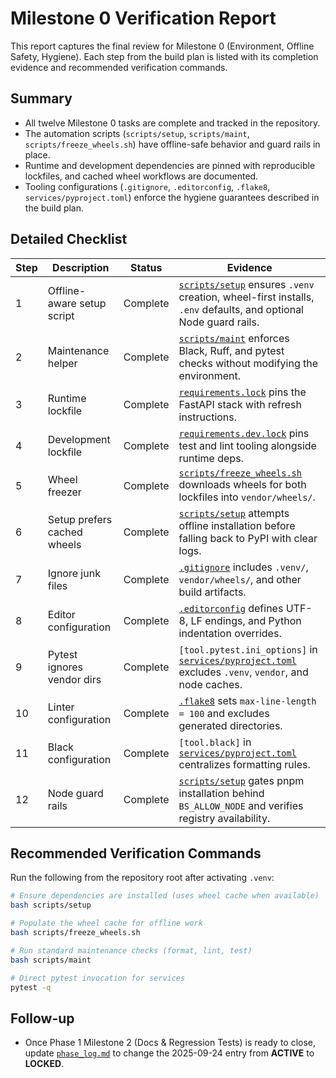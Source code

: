 # Milestone 0 Verification Report

This report captures the final review for Milestone 0 (Environment, Offline Safety, Hygiene). Each step from the build plan is
listed with its completion evidence and recommended verification commands.

## Summary
- All twelve Milestone 0 tasks are complete and tracked in the repository.
- The automation scripts (`scripts/setup`, `scripts/maint`, `scripts/freeze_wheels.sh`) have offline-safe behavior and guard
  rails in place.
- Runtime and development dependencies are pinned with reproducible lockfiles, and cached wheel workflows are documented.
- Tooling configurations (`.gitignore`, `.editorconfig`, `.flake8`, `services/pyproject.toml`) enforce the hygiene guarantees
  described in the build plan.

## Detailed Checklist
| Step | Description | Status | Evidence |
| --- | --- | --- | --- |
| 1 | Offline-aware setup script | Complete | [`scripts/setup`](../scripts/setup) ensures `.venv` creation, wheel-first installs, `.env` defaults, and optional Node guard rails. |
| 2 | Maintenance helper | Complete | [`scripts/maint`](../scripts/maint) enforces Black, Ruff, and pytest checks without modifying the environment. |
| 3 | Runtime lockfile | Complete | [`requirements.lock`](../requirements.lock) pins the FastAPI stack with refresh instructions. |
| 4 | Development lockfile | Complete | [`requirements.dev.lock`](../requirements.dev.lock) pins test and lint tooling alongside runtime deps. |
| 5 | Wheel freezer | Complete | [`scripts/freeze_wheels.sh`](../scripts/freeze_wheels.sh) downloads wheels for both lockfiles into `vendor/wheels/`. |
| 6 | Setup prefers cached wheels | Complete | [`scripts/setup`](../scripts/setup) attempts offline installation before falling back to PyPI with clear logs. |
| 7 | Ignore junk files | Complete | [`.gitignore`](../.gitignore) includes `.venv/`, `vendor/wheels/`, and other build artifacts. |
| 8 | Editor configuration | Complete | [`.editorconfig`](../.editorconfig) defines UTF-8, LF endings, and Python indentation overrides. |
| 9 | Pytest ignores vendor dirs | Complete | `[tool.pytest.ini_options]` in [`services/pyproject.toml`](../services/pyproject.toml) excludes `.venv`, `vendor`, and node caches. |
| 10 | Linter configuration | Complete | [`.flake8`](../.flake8) sets `max-line-length = 100` and excludes generated directories. |
| 11 | Black configuration | Complete | `[tool.black]` in [`services/pyproject.toml`](../services/pyproject.toml) centralizes formatting rules. |
| 12 | Node guard rails | Complete | [`scripts/setup`](../scripts/setup) gates pnpm installation behind `BS_ALLOW_NODE` and verifies registry availability. |

## Recommended Verification Commands
Run the following from the repository root after activating `.venv`:

```bash
# Ensure dependencies are installed (uses wheel cache when available)
bash scripts/setup

# Populate the wheel cache for offline work
bash scripts/freeze_wheels.sh

# Run standard maintenance checks (format, lint, test)
bash scripts/maint

# Direct pytest invocation for services
pytest -q
```

## Follow-up
- Once Phase 1 Milestone 2 (Docs & Regression Tests) is ready to close, update [`phase_log.md`](../phase_log.md) to change the
  2025-09-24 entry from **ACTIVE** to **LOCKED**.
